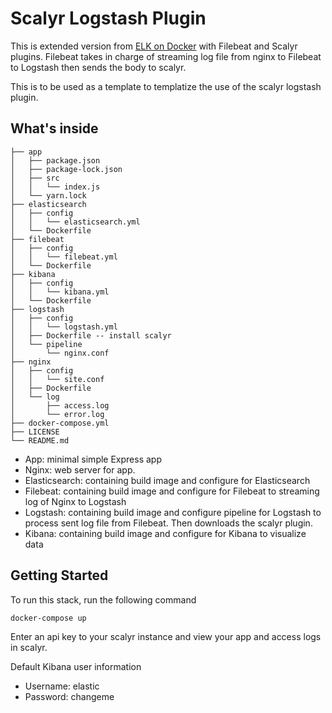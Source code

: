 # Scalyr Logstash Plugin

This is extended version from [ELK on Docker](https://github.com/deviantony/docker-elk) with Filebeat and Scalyr plugins. Filebeat takes in charge of streaming log file from nginx to Filebeat to Logstash then sends the body to scalyr.

This is to be used as a template to templatize the use of the scalyr logstash plugin. 

## What's inside

```
├── app
│   ├── package.json
│   ├── package-lock.json
│   ├── src
│   │   └── index.js
│   └── yarn.lock
├── elasticsearch
│   ├── config
│   │   └── elasticsearch.yml
│   └── Dockerfile
├── filebeat
│   ├── config
│   │   └── filebeat.yml
│   └── Dockerfile
├── kibana
│   ├── config
│   │   └── kibana.yml
│   └── Dockerfile
├── logstash
│   ├── config
│   │   └── logstash.yml
│   ├── Dockerfile -- install scalyr
│   └── pipeline
│       └── nginx.conf
├── nginx
│   ├── config
│   │   └── site.conf
│   ├── Dockerfile
│   └── log
│       ├── access.log
│       └── error.log
├── docker-compose.yml
├── LICENSE
└── README.md
```

- App: minimal simple Express app
- Nginx: web server for app.
- Elasticsearch: containing build image and configure for Elasticsearch
- Filebeat: containing build image and configure for Filebeat to streaming log of Nginx to Logstash
- Logstash: containing build image and configure pipeline for Logstash to process sent log file from Filebeat. Then downloads the scalyr plugin. 
- Kibana: containing build image and configure for Kibana to visualize data

## Getting Started

To run this stack, run the following command
```bash
docker-compose up
```
Enter an api key to your scalyr instance and view your app and access logs in scalyr. 

Default Kibana user information
- Username: elastic
- Password: changeme
